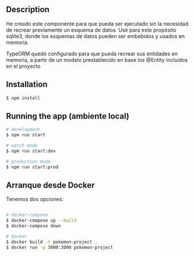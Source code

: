 
## Description

He creado este componente para que pueda ser ejecutado sin la necesidad de recrear previamente un esquema de datos. Usé para este propósito sqlite3, donde los esquemas de datos pueden ser embebidos y usados en memoria.

TypeORM quedó configurado para que pueda recrear sus entidades en memoría, a partir de un modelo prestablecido en base los @Entity incluidos en el proyecto

## Installation

```bash
$ npm install
```

## Running the app (ambiente local)

```bash
# development
$ npm run start

# watch mode
$ npm run start:dev

# production mode
$ npm run start:prod
```

## Arranque desde Docker

Tenemos dos opciones:
```bash

# docker-compone
$ docker-compose up --build
$ docker-compose down

# docker
$ docker build -t pokemon-project .
$ docker run -p 3000:3000 pokemon-project

```
